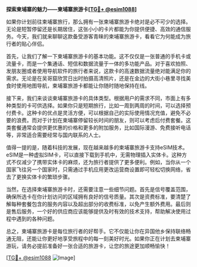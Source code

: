 **探索柬埔寨的魅力——柬埔寨旅游卡[[TG💪+ @esim1088](https://t.me/s/esim1088)]**

如果你计划前往柬埔寨旅行，那么拥有一张柬埔寨旅游卡绝对是必不可少的选择。无论是短暂停留还是长期居住，这张小小的卡片都能为你提供便捷、高效的通信服务。今天，我们就来聊聊这款备受游客青睐的柬埔寨旅游卡，看看它为何能成为旅行者的贴心伴侣。

首先，让我们了解一下柬埔寨旅游卡的基本功能。这不仅仅是一张普通的手机卡或流量卡，而是一个集通话、短信和数据流量于一体的多功能产品。对于喜欢拍照、发朋友圈或者使用导航软件的旅行者来说，这款卡的高速数据流量绝对能满足你的需求。无论是在吴哥窟欣赏日出时拍摄高清照片，还是在金边的大街小巷里寻找美食时使用地图导航，柬埔寨旅游卡都能让你随时随地保持在线。

接下来，我们来谈谈柬埔寨旅游卡的具体类型。根据用户的需求不同，市面上有多种类型的卡可供选择。如果你只是短期旅行，比如一周到两周的时间，可以选择预付费卡。这种卡的优点是灵活方便，可以根据自己的实际使用情况充值，避免不必要的浪费。而对于计划在柬埔寨停留较长时间的朋友，则可以考虑后付费套餐。这类套餐通常会提供更优惠的价格和更多的附加服务，比如国际漫游、免费接听电话等，非常适合需要经常与国内联系的人士。

值得一提的是，随着科技的发展，现在越来越多的柬埔寨旅游卡支持eSIM技术。eSIM是一种虚拟SIM卡，可以直接下载到手机中，无需物理插入实体卡。这种方式不仅减少了携带实体卡的麻烦，还为旅行者提供了更多便利。例如，当你从一个国家飞往另一个国家时，只需通过手机应用更改运营商设置即可轻松切换网络，省去了更换实体卡的繁琐步骤。

当然，在选择柬埔寨旅游卡时，还需要注意一些细节问题。首先是信号覆盖范围，确保所选卡在你计划访问的区域拥有良好的信号质量。其次是资费标准，要清楚了解每种套餐包含的服务内容以及超出部分的收费标准，以免产生额外费用。最后则是售后服务，一个好的供应商应该能够提供及时有效的技术支持，帮助解决使用过程中遇到的各种问题。

总之，柬埔寨旅游卡是每位旅行者的好帮手。它不仅能让你在异国他乡保持联络畅通无阻，还能让你更好地享受旅程中的每一刻美好时光。如果你正在计划去柬埔寨游玩，请务必提前准备好一张合适的旅游卡，让您的旅途更加顺畅愉快！

[[TG💪+ @esim1088](https://t.me/s/esim1088) ![Image](https://i.postimg.cc/4NQfJmqS/Snipaste-2025-05-13-00-14-12.png)]